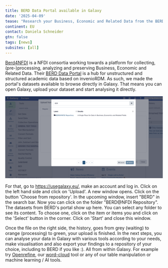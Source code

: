 ```yaml
---
title: BERD Data Portal available in Galaxy
date: '2025-04-09'
tease: "Research your Business, Economic and Related Data from the BERD Data Portal directly in Galaxy"
continent: EU
contact: Daniela Schneider
gtn: false
tags: [news]
subsites: [all]
---
```


[Berd4NFDI](https://www.berd-nfdi.de/about/) is a NFDI consortia working towards a platform for collecting, (pre-)processing, analyzing and preserving Business, Economic and Related Data. 
Their [BERD Data Portal](https://www.berd-nfdi.de/data-portal/) is a hub for unstructured and structured academic data based on invenioRDM.
As such, we made the portal's datasets available to browse directly in Galaxy. 
That means you can open Galaxy, upload your dataset and start analysing it directly.

![Screenshot of the BERD Data Portal Folder in Galaxy](BERD_Galaxy.png "Browse the BERD Data Portal within Galaxy")


For that, go to https://usegalaxy.eu/, make an account and log in. Click on the left hand side and click on 'Upload'.
A new window opens. Click on the button 'Choose from repository'. In the upcoming window, insert "BERD" in the search bar.
Now you can click on the folder "BERD@NFDI Repository". The datasets from BERD's portal show up here. You can select any folder to see its content. To choose one, click on the item or items you and click on the 'Select' button in the corner. 
Click on 'Start' and close this window.

Once the file on the right side, the history, goes from grey (waiting) to orange (processing) to green, your upload is finished.
In the next steps, you can analyse your data in Galaxy with various tools according to your needs, make visualisation and also export your findings to a repository of your choice, including to BERD if you like :). All from within Galaxy.
For example try [Openrefine](https://usegalaxy.eu/root?tool_id=interactive_tool_openrefine), our [word-cloud](https://usegalaxy.eu/root?tool_id=toolshed.g2.bx.psu.edu/repos/bgruening/wordcloud/wordcloud/1.9.4+galaxy1) tool or any of
our table manipulation or machine learning / AI tools.
